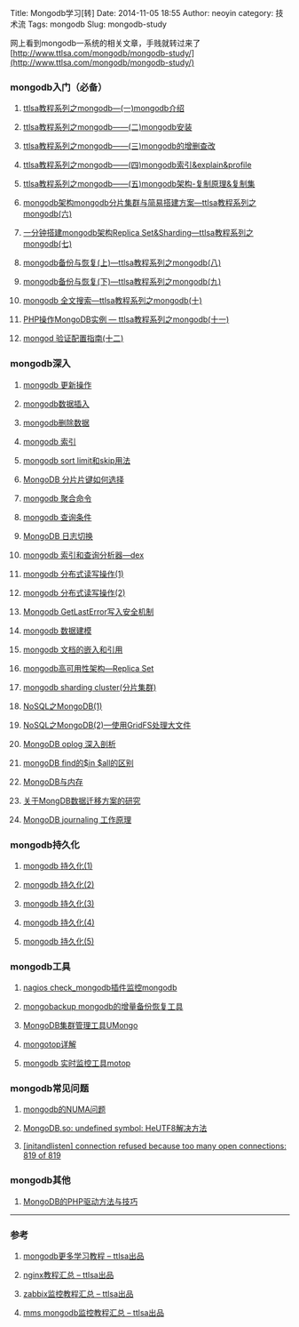 Title: Mongodb学习[转]
Date: 2014-11-05 18:55
Author: neoyin
category: 技术流
Tags: mongodb
Slug: mongodb-study

网上看到mongodb一系统的相关文章，手贱就转过来了[http://www.ttlsa.com/mongodb/mongodb-study/](http://www.ttlsa.com/mongodb/mongodb-study/)

### mongodb入门（必备）

1. [ttlsa教程系列之mongodb—(一)mongodb介绍](http://www.ttlsa.com/mongodb/mongodb-description/)

2. [ttlsa教程系列之mongodb——(二)mongodb安装](http://www.ttlsa.com/mongodb/install-mongodb-on-linux/)

3. [ttlsa教程系列之mongodb——(三)mongodb的增删查改](http://www.ttlsa.com/mongodb/mongodb-insert-delete-select-update/)

4. [ttlsa教程系列之mongodb——(四)mongodb索引&explain&profile](http://www.ttlsa.com/mongodb/mongodb-index-explain-profile-4/)

5. [ttlsa教程系列之mongodb——(五)mongodb架构-复制原理&复制集](http://www.ttlsa.com/mongodb/the-mongodb-architecture-copy-principle-_-replica-set/)

6. [mongodb架构mongodb分片集群与简易搭建方案—ttlsa教程系列之mongodb(六)](http://www.ttlsa.com/mongodb/the-architecture-of-mongodb-mongodb-fragment-cluster-and-simple-construction-scheme/)

7. [一分钟搭建mongodb架构Replica Set&Sharding—ttlsa教程系列之mongodb(七)](http://www.ttlsa.com/mongodb/one-minute-to-build-mongodb-replica-set_sharding-architecture/)

8. [mongodb备份与恢复(上)—ttlsa教程系列之mongodb(八)](http://www.ttlsa.com/mongodb/mongodb-backup-and-recovery-_on_-ttlsa-tutorial-series-mongodb/)

9. [mongodb备份与恢复(下)—ttlsa教程系列之mongodb(九)](http://www.ttlsa.com/mongodb/mongodb-backup-and-recovery-_lower_-ttlsa-tutorial-series-mongodb/)

10. [mongodb 全文搜索—ttlsa教程系列之mongodb(十)](http://www.ttlsa.com/mongodb/mongodb-full-text-search-mongodb-ttlsa-tutorial-series/)

11. [PHP操作MongoDB实例 — ttlsa教程系列之mongodb(十一)](http://www.ttlsa.com/mongodb/php-operation-mongodb-example-ttlsa-tutorial-series-mongodb/)

12. [mongod 验证配置指南(十二)](http://www.ttlsa.com/mongodb/guide-configuration-verification-of-mongod/)

 <!-- more -->

### mongodb深入

1. [mongodb 更新操作](http://www.ttlsa.com/mongodb/mongodb-update-operator/)

2. [mongodb数据插入](http://www.ttlsa.com/mongodb/mongodb-data-insert/)

3. [mongodb删除数据](http://www.ttlsa.com/mongodb/mongodb-remove-data/)

4. [mongodb 索引](http://www.ttlsa.com/mongodb/mongodb-index/)

5. [mongodb sort limit和skip用法](http://www.ttlsa.com/mongodb/mongodb-sort-limit-skip-usage/)

6. [MongoDB 分片片键如何选择](http://www.ttlsa.com/mongodb/how-to-choose-a-shard-key-for-mongodb/)

7. [mongodb 聚合命令](http://www.ttlsa.com/mongodb/mongodb-aggregate-command/)

8. [mongodb 查询条件](http://www.ttlsa.com/mongodb/mongodb-conditional-operators/)

9. [MongoDB 日志切换](http://www.ttlsa.com/mongodb/mongodb-rotate-log-files/)

10. [mongodb 索引和查询分析器—dex](http://www.ttlsa.com/mongodb/mongodb-index-and-query-analyzer-tools-dex/)

11. [mongodb 分布式读写操作(1)](http://www.ttlsa.com/mongodb/mongodb-distributed-read-and-write-operations-1/)

12. [mongodb 分布式读写操作(2)](http://www.ttlsa.com/mongodb/mongodb-distributed-read-and-write-operations-2/)

13. [Mongodb GetLastError写入安全机制](http://www.ttlsa.com/mongodb/mongodb-getlasterror-write-security-mechanism/)

14. [mongodb 数据建模](http://www.ttlsa.com/mongodb/mongodb-data-module/)

15. [mongodb 文档的嵌入和引用](http://www.ttlsa.com/mongodb/embedding-referencing-information-in-documents/)

16. [mongodb高可用性架构—Replica Set](http://www.ttlsa.com/mongodb/mongodb-replica-set/)

17. [mongodb sharding cluster(分片集群)](http://www.ttlsa.com/mongodb/mongodb-sharding-cluster/)

18. [NoSQL之MongoDB(1)](http://www.ttlsa.com/mongodb/nosql-mongodb-description/)

19. [NoSQL之MongoDB(2)—使用GridFS处理大文件](http://www.ttlsa.com/mongodb/mongodb-gridfs-process-bigfile/)

20. [MongoDB oplog 深入剖析](http://www.ttlsa.com/mongodb/in-depth-analysis-of-mongodb-oplog/)

21. [mongoDB find的$in $all的区别](http://www.ttlsa.com/mongodb/mongodb-find-in-all/)

22. [MongoDB与内存](http://www.ttlsa.com/mongodb/mongodb-and-memory/)

23. [关于MongDB数据迁移方案的研究](http://www.ttlsa.com/mongodb/research-on-mongdb-data-transfer-program/)

24. [MongoDB journaling 工作原理](http://www.ttlsa.com/mongodb/how-mongodbs-journaling-works/)

 

### mongodb持久化

1. [mongodb 持久化(1)](http://www.ttlsa.com/mongodb/mongodb-durability-1/)

2. [mongodb 持久化(2)](http://www.ttlsa.com/mongodb/mongodb-durability-2/)

3. [mongodb 持久化(3)](http://www.ttlsa.com/mongodb/mongodb-durability-3/)

4. [mongodb 持久化(4)](http://www.ttlsa.com/mongodb/mongodb-durability-4/)

5. [mongodb 持久化(5)](http://www.ttlsa.com/mongodb/mongodb-durability-5/)

 

### mongodb工具

1. [nagios check_mongodb插件监控mongodb](http://www.ttlsa.com/mongodb/nagios-check_mongodb-plugin-to-monitor-mongodb/)

2. [mongobackup mongodb的增量备份恢复工具](http://www.ttlsa.com/mongodb/incremental-backup-of-mongobackup-mongodb-recovery-tool/)

3. [MongoDB集群管理工具UMongo](http://www.ttlsa.com/mongodb/mongodb-cluster-management-tool-umongo/)

4. [mongotop详解](http://www.ttlsa.com/mongodb/mongotop-detail/)

5. [mongodb 实时监控工具motop](http://www.ttlsa.com/mongodb/mongodb-real-time-monitoring-tool-motop/)

 

### mongodb常见问题

1. [mongodb的NUMA问题](http://www.ttlsa.com/mongodb/mongodb-numa/)

2. [MongoDB.so: undefined symbol: HeUTF8解决方法](http://www.ttlsa.com/mongodb/mongodb-so-undefined-symbol-heutf8/)

3. [[initandlisten] connection refused because too many open connections: 819 of 819](http://www.ttlsa.com/mongodb/initandlisten-connection-refused-because-too-many-open-connections-819-of-819/)

 

### mongodb其他

1. [MongoDB的PHP驱动方法与技巧](http://www.ttlsa.com/mongodb/mongodb-php-driver-tips-tricks/)

 
---

### 参考

1. [mongodb更多学习教程 – ttlsa出品](http://www.ttlsa.com/nosql/mongodb)

2. [nginx教程汇总 – ttlsa出品](http://www.ttlsa.com/nginx/nginx-tutorial-from-entry-to-the-master-ttlsa/)

3. [zabbix监控教程汇总 – ttlsa出品](http://www.ttlsa.com/zabbix/follow-ttlsa-to-study-zabbix/)

4. [mms mongodb监控教程汇总 – ttlsa出品](http://www.ttlsa.com/mms/mongodb-mms-monitor-backup-tutorial/)